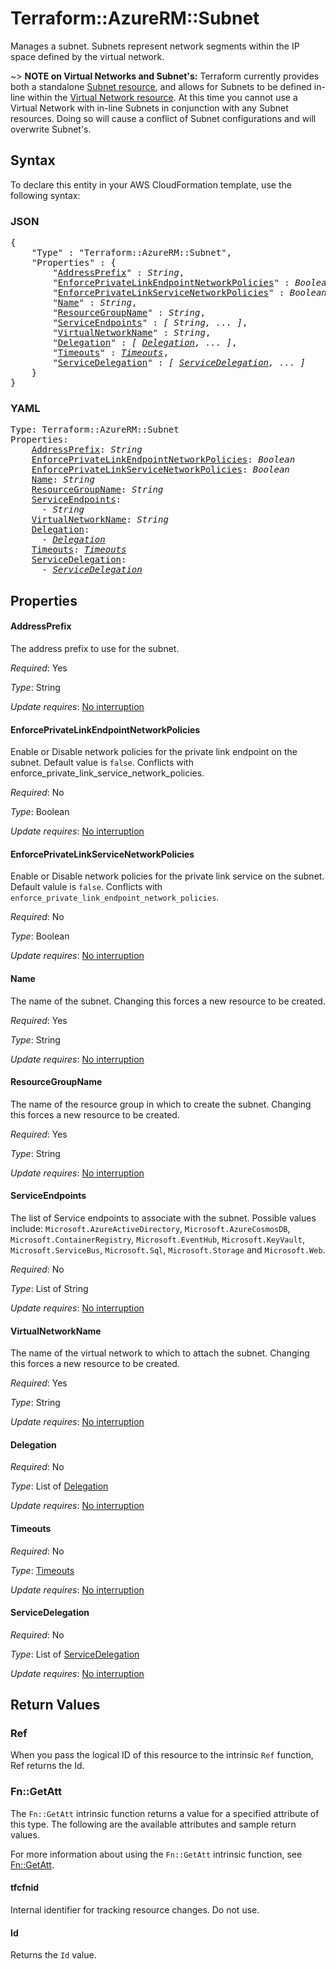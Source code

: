 # Terraform::AzureRM::Subnet

Manages a subnet. Subnets represent network segments within the IP space defined by the virtual network.

~> **NOTE on Virtual Networks and Subnet's:** Terraform currently
provides both a standalone [Subnet resource](subnet.html), and allows for Subnets to be defined in-line within the [Virtual Network resource](virtual_network.html).
At this time you cannot use a Virtual Network with in-line Subnets in conjunction with any Subnet resources. Doing so will cause a conflict of Subnet configurations and will overwrite Subnet's.

## Syntax

To declare this entity in your AWS CloudFormation template, use the following syntax:

### JSON

<pre>
{
    "Type" : "Terraform::AzureRM::Subnet",
    "Properties" : {
        "<a href="#addressprefix" title="AddressPrefix">AddressPrefix</a>" : <i>String</i>,
        "<a href="#enforceprivatelinkendpointnetworkpolicies" title="EnforcePrivateLinkEndpointNetworkPolicies">EnforcePrivateLinkEndpointNetworkPolicies</a>" : <i>Boolean</i>,
        "<a href="#enforceprivatelinkservicenetworkpolicies" title="EnforcePrivateLinkServiceNetworkPolicies">EnforcePrivateLinkServiceNetworkPolicies</a>" : <i>Boolean</i>,
        "<a href="#name" title="Name">Name</a>" : <i>String</i>,
        "<a href="#resourcegroupname" title="ResourceGroupName">ResourceGroupName</a>" : <i>String</i>,
        "<a href="#serviceendpoints" title="ServiceEndpoints">ServiceEndpoints</a>" : <i>[ String, ... ]</i>,
        "<a href="#virtualnetworkname" title="VirtualNetworkName">VirtualNetworkName</a>" : <i>String</i>,
        "<a href="#delegation" title="Delegation">Delegation</a>" : <i>[ <a href="delegation.md">Delegation</a>, ... ]</i>,
        "<a href="#timeouts" title="Timeouts">Timeouts</a>" : <i><a href="timeouts.md">Timeouts</a></i>,
        "<a href="#servicedelegation" title="ServiceDelegation">ServiceDelegation</a>" : <i>[ <a href="servicedelegation.md">ServiceDelegation</a>, ... ]</i>
    }
}
</pre>

### YAML

<pre>
Type: Terraform::AzureRM::Subnet
Properties:
    <a href="#addressprefix" title="AddressPrefix">AddressPrefix</a>: <i>String</i>
    <a href="#enforceprivatelinkendpointnetworkpolicies" title="EnforcePrivateLinkEndpointNetworkPolicies">EnforcePrivateLinkEndpointNetworkPolicies</a>: <i>Boolean</i>
    <a href="#enforceprivatelinkservicenetworkpolicies" title="EnforcePrivateLinkServiceNetworkPolicies">EnforcePrivateLinkServiceNetworkPolicies</a>: <i>Boolean</i>
    <a href="#name" title="Name">Name</a>: <i>String</i>
    <a href="#resourcegroupname" title="ResourceGroupName">ResourceGroupName</a>: <i>String</i>
    <a href="#serviceendpoints" title="ServiceEndpoints">ServiceEndpoints</a>: <i>
      - String</i>
    <a href="#virtualnetworkname" title="VirtualNetworkName">VirtualNetworkName</a>: <i>String</i>
    <a href="#delegation" title="Delegation">Delegation</a>: <i>
      - <a href="delegation.md">Delegation</a></i>
    <a href="#timeouts" title="Timeouts">Timeouts</a>: <i><a href="timeouts.md">Timeouts</a></i>
    <a href="#servicedelegation" title="ServiceDelegation">ServiceDelegation</a>: <i>
      - <a href="servicedelegation.md">ServiceDelegation</a></i>
</pre>

## Properties

#### AddressPrefix

The address prefix to use for the subnet.

_Required_: Yes

_Type_: String

_Update requires_: [No interruption](https://docs.aws.amazon.com/AWSCloudFormation/latest/UserGuide/using-cfn-updating-stacks-update-behaviors.html#update-no-interrupt)

#### EnforcePrivateLinkEndpointNetworkPolicies

Enable or Disable network policies for the private link endpoint on the subnet. Default value is `false`. Conflicts with enforce_private_link_service_network_policies.

_Required_: No

_Type_: Boolean

_Update requires_: [No interruption](https://docs.aws.amazon.com/AWSCloudFormation/latest/UserGuide/using-cfn-updating-stacks-update-behaviors.html#update-no-interrupt)

#### EnforcePrivateLinkServiceNetworkPolicies

Enable or Disable network policies for the private link service on the subnet. Default valule is `false`. Conflicts with `enforce_private_link_endpoint_network_policies`.

_Required_: No

_Type_: Boolean

_Update requires_: [No interruption](https://docs.aws.amazon.com/AWSCloudFormation/latest/UserGuide/using-cfn-updating-stacks-update-behaviors.html#update-no-interrupt)

#### Name

The name of the subnet. Changing this forces a new resource to be created.

_Required_: Yes

_Type_: String

_Update requires_: [No interruption](https://docs.aws.amazon.com/AWSCloudFormation/latest/UserGuide/using-cfn-updating-stacks-update-behaviors.html#update-no-interrupt)

#### ResourceGroupName

The name of the resource group in which to create the subnet. Changing this forces a new resource to be created.

_Required_: Yes

_Type_: String

_Update requires_: [No interruption](https://docs.aws.amazon.com/AWSCloudFormation/latest/UserGuide/using-cfn-updating-stacks-update-behaviors.html#update-no-interrupt)

#### ServiceEndpoints

The list of Service endpoints to associate with the subnet. Possible values include: `Microsoft.AzureActiveDirectory`, `Microsoft.AzureCosmosDB`, `Microsoft.ContainerRegistry`, `Microsoft.EventHub`, `Microsoft.KeyVault`, `Microsoft.ServiceBus`, `Microsoft.Sql`, `Microsoft.Storage` and `Microsoft.Web`.

_Required_: No

_Type_: List of String

_Update requires_: [No interruption](https://docs.aws.amazon.com/AWSCloudFormation/latest/UserGuide/using-cfn-updating-stacks-update-behaviors.html#update-no-interrupt)

#### VirtualNetworkName

The name of the virtual network to which to attach the subnet. Changing this forces a new resource to be created.

_Required_: Yes

_Type_: String

_Update requires_: [No interruption](https://docs.aws.amazon.com/AWSCloudFormation/latest/UserGuide/using-cfn-updating-stacks-update-behaviors.html#update-no-interrupt)

#### Delegation

_Required_: No

_Type_: List of <a href="delegation.md">Delegation</a>

_Update requires_: [No interruption](https://docs.aws.amazon.com/AWSCloudFormation/latest/UserGuide/using-cfn-updating-stacks-update-behaviors.html#update-no-interrupt)

#### Timeouts

_Required_: No

_Type_: <a href="timeouts.md">Timeouts</a>

_Update requires_: [No interruption](https://docs.aws.amazon.com/AWSCloudFormation/latest/UserGuide/using-cfn-updating-stacks-update-behaviors.html#update-no-interrupt)

#### ServiceDelegation

_Required_: No

_Type_: List of <a href="servicedelegation.md">ServiceDelegation</a>

_Update requires_: [No interruption](https://docs.aws.amazon.com/AWSCloudFormation/latest/UserGuide/using-cfn-updating-stacks-update-behaviors.html#update-no-interrupt)

## Return Values

### Ref

When you pass the logical ID of this resource to the intrinsic `Ref` function, Ref returns the Id.

### Fn::GetAtt

The `Fn::GetAtt` intrinsic function returns a value for a specified attribute of this type. The following are the available attributes and sample return values.

For more information about using the `Fn::GetAtt` intrinsic function, see [Fn::GetAtt](https://docs.aws.amazon.com/AWSCloudFormation/latest/UserGuide/intrinsic-function-reference-getatt.html).

#### tfcfnid

Internal identifier for tracking resource changes. Do not use.

#### Id

Returns the <code>Id</code> value.


